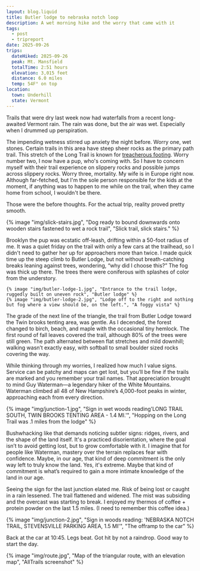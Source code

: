 ```yaml
---
layout: blog.liquid
title: Butler lodge to nebraska notch loop
description: A wet morning hike and the worry that came with it
tags: 
  - post
  - tripreport
date: 2025-09-26
trips:
  dateHiked: 2025-09-26
  peak: Mt. Mansfield
  totalTime: 2:51 hours
  elevation: 3,015 feet
  distance: 6.0 miles
  temp: 54F° on top
location: 
  town: Underhill
  state: Vermont
---
```




Trails that were dry last week now had waterfalls from a recent long-awaited Vermont rain. The rain was done, but the air was wet. Especially when I drummed up perspiration.

The impending wetness stirred up anxiety the night before. Worry one, wet stones. Certain trails in this area have steep sheer rocks as the primary path trail. This stretch of the Long Trail is known for <a href="https://sectionhiker.com/vermonts-mount-mansfield-experience-its-best-trails-both-great-and-gnarly-by-matt-heid/#Into%20the%20Rock%20Garden">treacherous footing</a>. Worry number two, I now have a pup, who's coming with. So I have to concern myself with their trail experience on slippery rocks and possible jumps across slippery rocks. Worry three, mortality. My wife is in Europe right now. Although far-fetched, but I'm the sole person responsible for the kids at the moment, if anything was to happen to me while on the trail, when they came home from school, I wouldn't be there. 

Those were the before thoughts. For the actual trip, reality proved pretty smooth.


<div class="image-grid bleed">
{% image "img/slick-stairs.jpg", "Dog ready to bound downwards onto wooden stairs fastened to wet a rock trail", "Slick trail, slick stairs." %}
</div>


Brooklyn the pup was ecstatic off-leash, drifting within a 50-foot radius of me. It was a quiet friday on the trail with only a few cars at the trailhead, so I didn't need to gather her up for approachers more than twice. I made quick time up the steep climb to Butler Lodge, but not without breath-catching breaks leaning against trees, wondering, “why did I choose this?” The fog was thick up there. The trees there were coniferous with splashes of color from the understory.


    {% image "img/butler-lodge-1.jpg", "Entrance to the trail lodge, ruggedly built on uneven rock", "Butler lodge" %}
    {% image "img/butler-lodge-2.jpg", "Lodge off to the right and nothing but fog where a view should be, on the left.", "A foggy vista" %}

The grade of the next line of the triangle, the trail from Butler Lodge toward the Twin brooks tenting area, was gentle. As I decended, the forest changed to birch, beach, and maple with the occasional tiny hemlock. The first round of fall leaves covered the trail, although 80% of the trees were still green. The path alternated between flat stretches and mild downhill; walking wasn’t exactly easy, with softball to small boulder sized rocks covering the way. 

While thinking through my worries, I realized how much I value signs. Service can be patchy and maps can get lost, but you’ll be fine if the trails are marked and you remember your trail names. That appreciation brought to mind Guy Waterman—a legendary hiker of the White Mountains. Waterman climbed all 48 of New Hampshire’s 4,000-foot peaks in winter, approaching each from every direction.

{% image "img/junction-1.jpg", "Sign in wet woods reading'LONG TRAIL SOUTH, TWIN BROOKS TENTING AREA - 1.4 MI.'", "Hopping on the Long Trail was .1 miles from the lodge" %}

Bushwhacking like that demands noticing subtler signs: ridges, rivers, and the shape of the land itself. It's a practiced disorientation, where the goal isn’t to avoid getting lost, but to grow comfortable with it. I imagine that for people like Waterman, mastery over the terrain replaces fear with confidence. Maybe, in our age, that kind of deep commitment is the only way left to truly know the land. Yes, it's extreme. Maybe that kind of commitment is what’s required to gain a more intimate knowledge of the land in our age.

Seeing the sign for the last junction elated me. Risk of being lost or caught in a rain lessened. The trail flattened and widened. The mist was subsiding and the overcast was starting to break. I enjoyed my thermos of coffee + protein powder on the last 1.5 miles. (I need to remember this coffee idea.)

{% image "img/junction-2.jpg", "Sign in woods reading: 'NEBRASKA NOTCH TRAIL, STEVENSVILLE PARKING AREA, 1.5 MI'", "The offramp to the car" %}

Back at the car at 10:45. Legs beat. Got hit by not a raindrop. Good way to start the day.

 {% image "img/route.jpg", "Map of the triangular route, with an elevation map", "AllTrails screenshot" %}



</section>